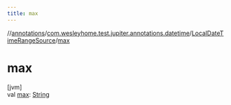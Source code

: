 ```yaml
---
title: max
---
```

//[annotations](../../../index.html)/[com.wesleyhome.test.jupiter.annotations.datetime](../index.html)/[LocalDateTimeRangeSource](index.html)/[max](max.html)



# max



[jvm]\
val [max](max.html): [String](https://kotlinlang.org/api/latest/jvm/stdlib/kotlin/-string/index.html)




